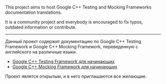 This project aims to host Google С++ Testing and Mocking Frameworks documentation translations.

It is a community project and everybody is encouraged to fix typos, outdated information or contribute.


---


Данный проект содержит документацию по Google C++ Testing Framework и Google C++ Mocking Framework, переведенную с английского на различные языки.

  * [Google C++ Testing Framework для начинающих](GoogleTestPrimerRussian.md)
  * [Google C++ Mocking Framework для начинающих](GoogleMockForDummiesRussian.md)

Проект являтся открытым, и в него приглашаются все желающие.